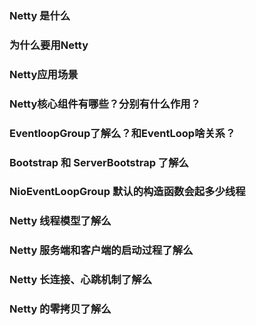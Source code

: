 ### Netty 是什么

### 为什么要用Netty

### Netty应用场景

### Netty核心组件有哪些？分别有什么作用？

### EventloopGroup了解么？和EventLoop啥关系？

### Bootstrap 和 ServerBootstrap 了解么

### NioEventLoopGroup 默认的构造函数会起多少线程

### Netty 线程模型了解么

### Netty 服务端和客户端的启动过程了解么

### Netty 长连接、心跳机制了解么

### Netty 的零拷贝了解么



